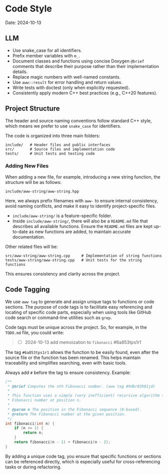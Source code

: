 # Code Style
Date: 2024-10-13

## LLM

- Use snake_case for all identifiers.
- Prefix member variables with `m_`.
- Document classes and functions using concise Doxygen `@brief` comments that describe their purpose rather than their implementation details.
- Replace magic numbers with well-named constants.
- Use `aww::result` for error handling and return values.
- Write tests with doctest (only when explicitly requested).
- Consistently apply modern C++ best practices (e.g., C++20 features).

## Project Structure

The header and source naming conventions follow standard C++ style, which means we prefer to use `snake_case` for identifiers.

The code is organized into three main folders:

```
include/   # Header files and public interfaces
src/       # Source files and implementation code
tests/     # Unit tests and testing code
```

### Adding New Files

When adding a new file, for example, introducing a new string function, the structure will be as follows:

```
include/aww-string/aww-string.hpp
```

Here, we always prefix filenames with `aww-` to ensure internal consistency, avoid naming conflicts, and make it easy to identify project-specific files.

- `include/aww-string/` is a feature-specific folder.
- Inside `include/aww-string/`, there will also be a `README.md` file that describes all available functions. Ensure the `README.md` files are kept up-to-date as new functions are added, to maintain accurate documentation.

Other related files will be:

```
src/aww-string/aww-string.cpp     # Implementation of string functions
tests/aww-string/aww-string.cpp   # Unit tests for the string functions
```

This ensures consistency and clarity across the project.

## Code Tagging

We use `aww tag` to generate and assign unique tags to functions or code sections. The purpose of code tags is to facilitate easy referencing and locating of specific code parts, especially when using tools like GitHub code search or command-line utilities such as `grep`.

Code tags must be unique across the project.
So, for example, in the `TODO.md` file, you could write:

> - [ ] 2024-10-13 add memoization to `fibonacci` #6a853tps1r1

The tag `#6a853tps1r1` allows the function to be easily found, even after the source file or the function has been renamed. This helps maintain traceability and simplifies searching, even with basic tools.

Always add `#` before the tag to ensure consistency. Example:

```cpp
/**
 * @brief Computes the nth Fibonacci number. (aww tag #9dbr83h81jd)
 *
 * This function uses a simple (very inefficient) recursive algorithm to calculate the
 * Fibonacci number at position n.
 *
 * @param n The position in the Fibonacci sequence (0-based).
 * @return The Fibonacci number at the given position.
 */
int fibonacci(int n) {
    if (n <= 1) {
        return n;
    }
    return fibonacci(n - 1) + fibonacci(n - 2);
}
```

By adding a unique code tag, you ensure that specific functions or sections can be referenced directly, which is especially useful for cross-referencing tasks or during refactoring.
